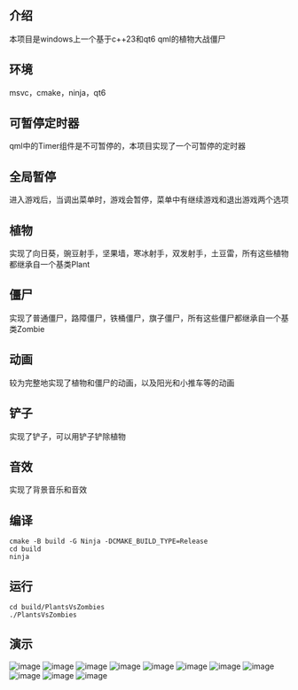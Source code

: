 ## 介绍

本项目是windows上一个基于c++23和qt6 qml的植物大战僵尸

## 环境

msvc，cmake，ninja，qt6

## 可暂停定时器

qml中的Timer组件是不可暂停的，本项目实现了一个可暂停的定时器

## 全局暂停

进入游戏后，当调出菜单时，游戏会暂停，菜单中有继续游戏和退出游戏两个选项

## 植物

实现了向日葵，豌豆射手，坚果墙，寒冰射手，双发射手，土豆雷，所有这些植物都继承自一个基类Plant

## 僵尸

实现了普通僵尸，路障僵尸，铁桶僵尸，旗子僵尸，所有这些僵尸都继承自一个基类Zombie

## 动画

较为完整地实现了植物和僵尸的动画，以及阳光和小推车等的动画

## 铲子

实现了铲子，可以用铲子铲除植物

## 音效

实现了背景音乐和音效

## 编译

```shell 
cmake -B build -G Ninja -DCMAKE_BUILD_TYPE=Release
cd build
ninja
```

## 运行

```shell
cd build/PlantsVsZombies
./PlantsVsZombies
```

## 演示

![image](resources/show/show0.png)
![image](resources/show/show1.png)
![image](resources/show/show2.png)
![image](resources/show/show3.png)
![image](resources/show/show4.png)
![image](resources/show/show5.png)
![image](resources/show/show6.png)
![image](resources/show/show7.png)
![image](resources/show/show8.png)
![image](resources/show/show9.png)
![image](resources/show/show10.png)
